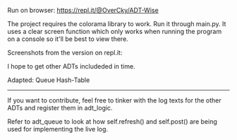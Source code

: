 Run on browser: https://repl.it/@OverCky/ADT-Wise

The project requires the colorama library to work.
Run it through main.py. It uses a clear screen function which 
only works when running the program on a console so it'll be best to 
view there.

Screenshots from the version on repl.it:



I hope to get other ADTs includeded in time.

Adapted:
	Queue
	Hash-Table

---------------------------------------

If you want to contribute, feel free to tinker with the log texts for the
other ADTs and register them in adt_logic.

Refer to adt_queue to look at how self.refresh() and self.post() are being used
for implementing the live log.
